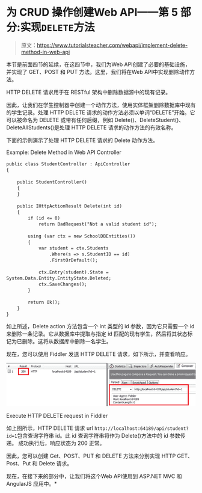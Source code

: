 # 为 CRUD 操作创建Web API——第 5 部分:实现`DELETE`方法

> 原文：<https://www.tutorialsteacher.com/webapi/implement-delete-method-in-web-api>

本节是前面四节的延续，在这四节中，我们为Web API创建了必要的基础设施，并实现了 GET、POST 和 PUT 方法。这里，我们将在Web API中实现删除动作方法。

HTTP DELETE 请求用于在 RESTful 架构中删除数据源中的现有记录。

因此，让我们在学生控制器中创建一个动作方法，使用实体框架删除数据库中现有的学生记录。处理 HTTP DELETE 请求的动作方法必须以单词“DELETE”开始。它可以被命名为 DELETE 或带有任何后缀，例如 Delete()、DeleteStudent()、DeleteAllStudents()是处理 HTTP DELETE 请求的动作方法的有效名称。

下面的示例演示了处理 HTTP DELETE 请求的 Delete 动作方法。

Example: Delete Method in Web API Controller 

```
public class StudentController : ApiController
{

    public StudentController()
    {
    }

    public IHttpActionResult Delete(int id)
    {
        if (id <= 0)
            return BadRequest("Not a valid student id");

        using (var ctx = new SchoolDBEntities())
        {
            var student = ctx.Students
                .Where(s => s.StudentID == id)
                .FirstOrDefault();

            ctx.Entry(student).State = System.Data.Entity.EntityState.Deleted;
            ctx.SaveChanges();
        }

        return Ok();
    }
} 
```

如上所述，Delete action 方法包含一个 int 类型的 id 参数，因为它只需要一个 id 来删除一条记录。它从数据库中提取与指定 id 匹配的现有学生，然后将其状态标记为已删除。这将从数据库中删除一名学生。

现在，您可以使用 Fiddler 发送 HTTP DELETE 请求，如下所示，并查看响应。

[![](img/bdd611b90a3a6733a2ac7a28e5ec5e7e.png)](../../Content/images/webapi/fiddler-delete-request.png)

Execute HTTP DELETE request in Fiddler



如上图所示，HTTP DELETE 请求 url `http://localhost:64189/api/student?id=1`包含查询字符串 id。此 id 查询字符串将作为 Delete()方法中的 id 参数传递。 成功执行后，响应状态为 200 正常。

因此，您可以创建 Get、POST、PUT 和 DELETE 方法来分别实现 HTTP GET、Post、Put 和 Delete 请求。

现在，在接下来的部分中，让我们将这个Web API使用到 ASP.NET MVC 和 AngularJS 应用中。*